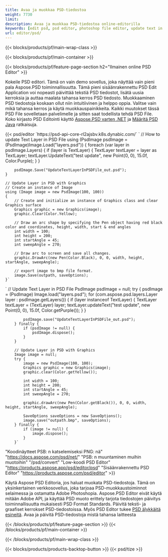 ```yaml
---
title: Avaa ja muokkaa PSD-tiedostoa
weight: 7730
limit: 
description: Avaa ja muokkaa PSD-tiedostoa online-editorilla
keywords: [edit psd, psd editor, photoshop file editor, update text in psd, update psd, open psd, update text in psd]
url: editor/psd/
---
```


{{< blocks/products/pf/main-wrap-class >}}

{{< blocks/products/pf/main-container >}}

{{< blocks/products/pf/feature-page-section h2="Ilmainen online PSD Editor" >}}
<p>Kokeile PSD editori. Tämä on vain demo sovellus, joka näyttää vain pieni pala Aspose.PSD toiminnallisuutta. Tämä pieni sisäänrakennettu PSD Edit Application voi nopeasti päivittää tekstiä PSD tiedostot, lisätä uusia kerroksia ja auttaa maalata tahansa kerros PSD tiedosto. Muokkaaminen PSD tiedostoja koskaan ollut niin intuitiivinen ja helppo oppia. Valitse vain mikä tahansa kerros ja käytä muokkauspainikkeita. Kaikki muutokset tässä PSD File sovelletaan palvelimelle ja sitten saat todellista tehdä PSD File. Koko kirjasto PSD Editointi käyttö <a href="/psd/{{< lang-code >}}net">Aspose.PSD varten .NET</a> ja <a href="/psd/{{< lang-code >}}java">Määritä PSD Java</a> ratkaisuja. </p>
{{< psd/editor `https://psd-api-core-rl2ajsbv.k8s.dynabic.com/` 
`	// How to update Text Layer in PSD File
	using (PsdImage psdImage = (PsdImage)Image.Load("layers.psd"))
  	{
		foreach (var layer in psdImage.Layers)
		{
			if (layer is TextLayer)
			{
				TextLayer textLayer = layer as TextLayer;
				textLayer.UpdateText("test update", new Point(0, 0), 15.0f, Color.Purple);
			}
		}

		psdImage.Save("UpdateTextLayerInPSDFile_out.psd");
	}
	
	// Update Layer in PSD with Graphics
	// Create an instance of Image
	using (Image image = new PsdImage(100, 100))
	{
		// Create and initialize an instance of Graphics class and clear Graphics surface
		Graphics graphic = new Graphics(image);
		graphic.Clear(Color.Yellow);

		// Draw an arc shape by specifying the Pen object having red black color and coordinates, height, width, start & end angles                 
		int width = 100;
		int height = 200;
		int startAngle = 45;
		int sweepAngle = 270;

		// Draw arc to screen and save all changes.
		graphic.DrawArc(new Pen(Color.Black), 0, 0, width, height, startAngle, sweepAngle);

		// export image to bmp file format.
		image.Save(outpath, saveOptions);
	}` 
`       // Update Text Layer in PSD File
        PsdImage psdImage = null;
        try {
            psdImage = (PsdImage) Image.load("layers.psd");
            for (com.aspose.psd.layers.Layer layer : psdImage.getLayers()) {
                if (layer instanceof TextLayer) {
                    TextLayer textLayer = (TextLayer) layer;
                    textLayer.updateText("test update", new Point(0, 0), 15.0f, Color.getPurple());
                }
            }

            psdImage.save("UpdateTextLayerInPSDFile_out.psd");
        } finally {
            if (psdImage != null) {
                psdImage.dispose();
            }
        }

        // Update Layer in PSD with Graphics
        Image image = null;
        try {
            image = new PsdImage(100, 100);
            Graphics graphic = new Graphics(image);
            graphic.clear(Color.getYellow());

            int width = 100;
            int height = 200;
            int startAngle = 45;
            int sweepAngle = 270;

            graphic.drawArc(new Pen(Color.getBlack()), 0, 0, width, height, startAngle, sweepAngle);

            SaveOptions saveOptions = new SaveOptions();
            image.save("outpath.bmp", saveOptions);
        } finally {
            if (image != null) {
                image.dispose();
            }
        }`	 
"Koodinäytteet PSB: n katselemiseksi PNG: nä"  "https://docs.aspose.com/psd/net/" 
"PSB: n muuntaminen muihin muotoihin"  "/psd/convert" 
"Low-koodi PSD Editor" "https://products.aspose.app/psd/editor/psd" 
"Sisäänrakennettu PSD Editor" "https://products.aspose.com/psd/editor" >}}
<p>Käytä Aspose PSD Editoria, jos haluat muokata PSD-tiedostoja. Tämä on yksinkertainen verkkosovellus, joka tarjoaa PSD-muokkaustoiminnot selaimessa ja ostamatta Adobe Photoshopia. Aspose.PSD Editor eivät käytä mitään Adobe API, ja käyttää PSD muoto erittely tarjota tiedostojen päivitys toiminnallisuutta mukaisesti PSD Format Standards. Päivitä teksti- ja graafiset kerrokset PSD-tiedostoissa. Myös PSD Editor tukee <a href="https://reference.aspose.com/psd/net/aspose.psd.fileformats.psd.layers.smartobjects/smartobjectlayer/">PSD älykkäitä esineitä</a>. Avaa ja päivitä PSD-tiedostoja mistä tahansa laitteesta</p>

{{< /blocks/products/pf/feature-page-section >}}
{{< /blocks/products/pf/main-container >}}


{{< /blocks/products/pf/main-wrap-class >}}

{{< blocks/products/products-backtop-button >}}
{{< psd/tize >}}
